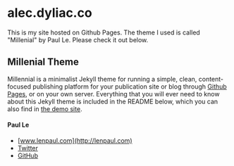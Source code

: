# alec.dyliac.co
This is my site hosted on Github Pages.  The theme I used is called "Millenial" by Paul Le.  Please check it out below.

## Millenial Theme
Millennial is a minimalist Jekyll theme for running a simple, clean, content-focused publishing platform for your publication site or blog through [Github Pages](https://pages.github.com/), or on your own server. Everything that you will ever need to know about this Jekyll theme is included in the README below, which you can also find in [the demo site](https://lenpaul.github.io/Millennial/).

#### Paul Le
* [www.lenpaul.com](http://lenpaul.com)
* [Twitter](https://twitter.com/paululele)
* [GitHub](https://github.com/LeNPaul)
